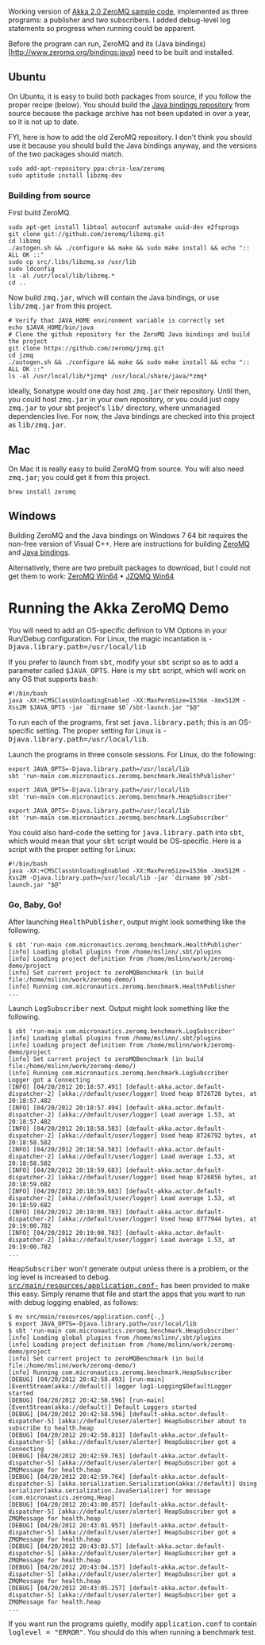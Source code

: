 Working version of [Akka 2.0 ZeroMQ sample code](http://doc.akka.io/docs/akka/2.0/scala/zeromq.html),
implemented as three programs: a publisher and two subscribers.
I added debug-level log statements so progress when running could be apparent.

Before the program can run, ZeroMQ and its (Java bindings)[http://www.zeromq.org/bindings:java] need to be built and installed. 

## Ubuntu
On Ubuntu, it is easy to build both packages from source, if you follow the proper recipe (below).
You should build the [Java bindings repository](https://launchpad.net/~tuomjarv/+archive/jzmq) from source because the
package archive has not been updated in over a year, so it is not up to date.

FYI, here is how to add the old ZeroMQ repository.
I don't think you should use it because you should build the Java bindings anyway, and the versions of the two packages should match.

````
sudo add-apt-repository ppa:chris-lea/zeromq
sudo aptitude install libzmq-dev
````

### Building from source
First build ZeroMQ.

````
sudo apt-get install libtool autoconf automake uuid-dev e2fsprogs
git clone git://github.com/zeromq/libzmq.git
cd libzmq
./autogen.sh && ./configure && make && sudo make install && echo ":: ALL OK ::"
sudo cp src/.libs/libzmq.so /usr/lib
sudo ldconfig
ls -al /usr/local/lib/libzmq.*
cd ..
````

Now build <tt>zmq.jar</tt>, which will contain the Java bindings, or use <tt>lib/zmq.jar</tt> from this project.

````
# Verify that JAVA_HOME environment variable is correctly set
echo $JAVA_HOME/bin/java
# Clone the github repository for the ZeroMQ Java bindings and build the project
git clone https://github.com/zeromq/jzmq.git
cd jzmq
./autogen.sh && ./configure && make && sudo make install && echo ":: ALL OK ::"
ls -al /usr/local/lib/*jzmq* /usr/local/share/java/*zmq*
````

Ideally, Sonatype would one day host <tt>zmq.jar</tt> their repository.
Until then, you could host <tt>zmq.jar</tt> in your own repository, or you could just copy <tt>zmq.jar</tt>
to your sbt project's <tt>lib/</tt> directory, where unmanaged dependencies live.
For now, the Java bindings are checked into this project as <tt>lib/zmq.jar</tt>.

## Mac
On Mac it is really easy to build ZeroMQ from source.
You will also need <tt>zmq.jar</tt>; you could get it from this project.

````
brew install zeromq
````

## Windows
Building ZeroMQ and the Java bindings on Windows 7 64 bit requires the non-free version of Visual C++.
Here are instructions for building [ZeroMQ](http://www.zeromq.org/docs:windows-installations)
and [Java bindings](http://www.zeromq.org/bindings:java).

Alternatively, there are two prebuilt packages to download, but I could not get them to work:
[ZeroMQ Win64](http://miru.hk/archive/ZeroMQ-2.1.10-win64.exe) &bull;
[JZQMQ Win64](http://miru.hk/archive/JZMQ-2.1.10-win64.exe)

# Running the Akka ZeroMQ Demo
You will need to add an OS-specific definion to VM Options in your Run/Debug configuration.
For Linux, the magic incantation is <tt>-Djava.library.path=/usr/local/lib</tt>

If you prefer to launch from <tt>sbt</tt>, modify your <tt>sbt</tt> script so as to add a parameter called <tt>$JAVA_OPTS</tt>.
Here is my <tt>sbt</tt> script, which will work on any OS that supports <tt>bash</tt>:

````
#!/bin/bash
java -XX:+CMSClassUnloadingEnabled -XX:MaxPermSize=1536m -Xmx512M -Xss2M $JAVA_OPTS -jar `dirname $0`/sbt-launch.jar "$@"
````

To run each of the programs, first set <tt>java.library.path</tt>; this is an OS-specific setting.
The proper setting for Linux is <tt>-Djava.library.path=/usr/local/lib</tt>.

Launch the programs in three console sessions. For Linux, do the following:

````
export JAVA_OPTS=-Djava.library.path=/usr/local/lib
sbt 'run-main com.micronautics.zeromq.benchmark.HealthPublisher'
````

````
export JAVA_OPTS=-Djava.library.path=/usr/local/lib
sbt 'run-main com.micronautics.zeromq.benchmark.HeapSubscriber'
````

````
export JAVA_OPTS=-Djava.library.path=/usr/local/lib
sbt 'run-main com.micronautics.zeromq.benchmark.LogSubscriber'
````

You could also hard-code the setting for <tt>java.library.path</tt> into <tt>sbt</tt>, which would mean that your <tt>sbt</tt> script would be OS-specific.
Here is a script with the proper setting for Linux:

````
#!/bin/bash
java -XX:+CMSClassUnloadingEnabled -XX:MaxPermSize=1536m -Xmx512M -Xss2M -Djava.library.path=/usr/local/lib -jar `dirname $0`/sbt-launch.jar "$@"
````

### Go, Baby, Go!
After launching <tt>HealthPublisher</tt>, output might look something like the following.

````
$ sbt 'run-main com.micronautics.zeromq.benchmark.HealthPublisher'
[info] Loading global plugins from /home/mslinn/.sbt/plugins
[info] Loading project definition from /home/mslinn/work/zeromq-demo/project
[info] Set current project to zeroMQBenchmark (in build file:/home/mslinn/work/zeromq-demo/)
[info] Running com.micronautics.zeromq.benchmark.HealthPublisher
...
````

Launch <tt>LogSubscriber</tt> next. Output might look something like the following.

````
$ sbt 'run-main com.micronautics.zeromq.benchmark.LogSubscriber'
[info] Loading global plugins from /home/mslinn/.sbt/plugins
[info] Loading project definition from /home/mslinn/work/zeromq-demo/project
[info] Set current project to zeroMQBenchmark (in build file:/home/mslinn/work/zeromq-demo/)
[info] Running com.micronautics.zeromq.benchmark.LogSubscriber
Logger got a Connecting
[INFO] [04/20/2012 20:18:57.491] [default-akka.actor.default-dispatcher-2] [akka://default/user/logger] Used heap 8726728 bytes, at 20:18:57.482
[INFO] [04/20/2012 20:18:57.494] [default-akka.actor.default-dispatcher-2] [akka://default/user/logger] Load average 1.53, at 20:18:57.482
[INFO] [04/20/2012 20:18:58.583] [default-akka.actor.default-dispatcher-2] [akka://default/user/logger] Used heap 8726792 bytes, at 20:18:58.582
[INFO] [04/20/2012 20:18:58.583] [default-akka.actor.default-dispatcher-2] [akka://default/user/logger] Load average 1.53, at 20:18:58.582
[INFO] [04/20/2012 20:18:59.683] [default-akka.actor.default-dispatcher-2] [akka://default/user/logger] Used heap 8726856 bytes, at 20:18:59.682
[INFO] [04/20/2012 20:18:59.683] [default-akka.actor.default-dispatcher-2] [akka://default/user/logger] Load average 1.53, at 20:18:59.682
[INFO] [04/20/2012 20:19:00.783] [default-akka.actor.default-dispatcher-2] [akka://default/user/logger] Used heap 8777944 bytes, at 20:19:00.782
[INFO] [04/20/2012 20:19:00.783] [default-akka.actor.default-dispatcher-2] [akka://default/user/logger] Load average 1.53, at 20:19:00.782
...
````

<tt>HeapSubscriber</tt> won't generate output unless there is a problem, or the log level is increased to debug.
[<tt>src/main/resources/application.conf-</tt>](https://github.com/mslinn/zeromq-demo/blob/master/src/main/resources/application.conf-) has been provided to make this easy.
Simply rename that file and start the apps that you want to run with debug logging enabled, as follows:

````
$ mv src/main/resources/application.conf{-,}
$ export JAVA_OPTS=-Djava.library.path=/usr/local/lib
$ sbt 'run-main com.micronautics.zeromq.benchmark.HeapSubscriber'
[info] Loading global plugins from /home/mslinn/.sbt/plugins
[info] Loading project definition from /home/mslinn/work/zeromq-demo/project
[info] Set current project to zeroMQBenchmark (in build file:/home/mslinn/work/zeromq-demo/)
[info] Running com.micronautics.zeromq.benchmark.HeapSubscriber
[DEBUG] [04/20/2012 20:42:58.493] [run-main] [EventStream(akka://default)] logger log1-Logging$DefaultLogger started
[DEBUG] [04/20/2012 20:42:58.596] [run-main] [EventStream(akka://default)] Default Loggers started
[DEBUG] [04/20/2012 20:42:58.596] [default-akka.actor.default-dispatcher-5] [akka://default/user/alerter] HeapSubscriber about to subscribe to health.heap
[DEBUG] [04/20/2012 20:42:58.813] [default-akka.actor.default-dispatcher-5] [akka://default/user/alerter] HeapSubscriber got a Connecting
[DEBUG] [04/20/2012 20:42:59.763] [default-akka.actor.default-dispatcher-5] [akka://default/user/alerter] HeapSubscriber got a ZMQMessage for health.heap
[DEBUG] [04/20/2012 20:42:59.764] [default-akka.actor.default-dispatcher-5] [akka.serialization.Serialization(akka://default)] Using serializer[akka.serialization.JavaSerializer] for message [com.micronautics.zeromq.Heap]
[DEBUG] [04/20/2012 20:43:00.857] [default-akka.actor.default-dispatcher-5] [akka://default/user/alerter] HeapSubscriber got a ZMQMessage for health.heap
[DEBUG] [04/20/2012 20:43:01.957] [default-akka.actor.default-dispatcher-5] [akka://default/user/alerter] HeapSubscriber got a ZMQMessage for health.heap
[DEBUG] [04/20/2012 20:43:03.57] [default-akka.actor.default-dispatcher-5] [akka://default/user/alerter] HeapSubscriber got a ZMQMessage for health.heap
[DEBUG] [04/20/2012 20:43:04.157] [default-akka.actor.default-dispatcher-5] [akka://default/user/alerter] HeapSubscriber got a ZMQMessage for health.heap
[DEBUG] [04/20/2012 20:43:05.257] [default-akka.actor.default-dispatcher-5] [akka://default/user/alerter] HeapSubscriber got a ZMQMessage for health.heap
...
````

If you want run the programs quietly, modify <tt>application.conf</tt> to contain <tt>loglevel = "ERROR"</tt>.
You should do this when running a benchmark test.